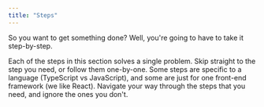 ```yaml
---
title: "Steps"
---
```


So you want to get something done?
Well, you're going to have to take it step-by-step.

Each of the steps in this section solves a single problem.
Skip straight to the step you need, or follow them one-by-one.
Some steps are specific to a language (TypeScript vs JavaScript), and some are just for one front-end framework (we like React).
Navigate your way through the steps that you need, and ignore the ones you don't.